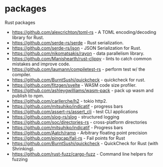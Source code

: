 # packages
Rust packages

- https://github.com/alexcrichton/toml-rs - A TOML encoding/decoding library for
  Rust.
- https://github.com/serde-rs/serde - Rust serialization.
- https://github.com/serde-rs/json - JSON Serialization for Rust.
- https://github.com/nikomatsakis/rayon - data parallelism library.
- https://github.com/Manishearth/rust-clippy - lints to catch common mistakes
  and improve code.
- https://github.com/laumann/compiletest-rs - perform test w/ the compiler.
- https://github.com/BurntSushi/quickcheck - quickcheck for rust.
- https://github.com/fitzgen/svelte - WASM code size profiler.
- https://github.com/ashleygwilliams/wasm-pack - pack up wasm and publish to
  npm.
- https://github.com/carllerche/h2 - tokio http2.
- https://github.com/mitsuhiko/indicatif - progress bars
- https://github.com/assert-rs/assert_cli - test CLI applications
- https://github.com/slog-rs/slog - structured logging
- https://github.com/soc/directories-rs - cross-platform directories
- https://github.com/mitsuhiko/indicatif - Progress bars
- https://github.com/Aatch/ramp - Arbitrary floating point precision
- https://github.com/pingcap/fail-rs - Fail points for Rust
- https://github.com/BurntSushi/quickcheck - QuickCheck for Rust (with Shrinking).
- https://github.com/rust-fuzz/cargo-fuzz - Command line helpers for fuzzing

